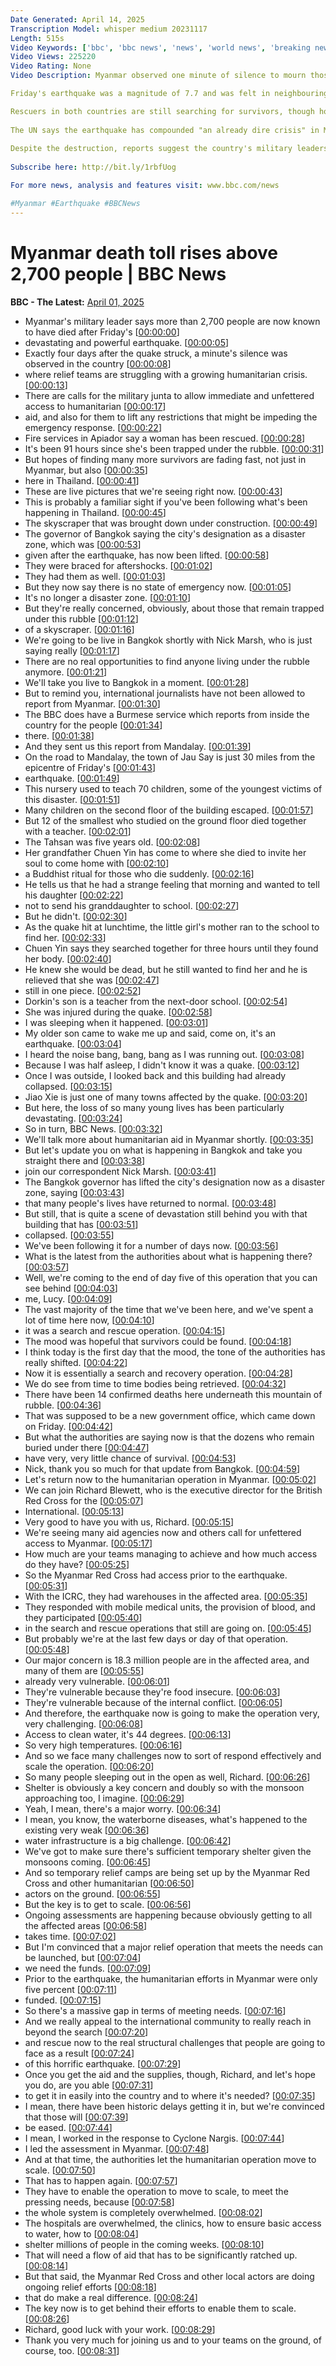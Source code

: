 ```yaml
---
Date Generated: April 14, 2025
Transcription Model: whisper medium 20231117
Length: 515s
Video Keywords: ['bbc', 'bbc news', 'news', 'world news', 'breaking news', 'us news', 'world', 'america', 'usa', 'usa news', 'india news']
Video Views: 225220
Video Rating: None
Video Description: Myanmar observed one minute of silence to mourn those who died from last week's earthquake that killed more than 2,700 people in the country.

Friday's earthquake was a magnitude of 7.7 and was felt in neighbouring countries like Thailand, hundreds of miles away, where the death toll stands at 21.

Rescuers in both countries are still searching for survivors, though hopes are fading as the critical window, the first 72 hours after a quake, has passed.
 
The UN says the earthquake has compounded "an already dire crisis" in Myanmar, which is in the midst of a four-year civil war.
 
Despite the destruction, reports suggest the country's military leaders are still carrying out air strikes against pro-democracy rebel groups.
 
Subscribe here: http://bit.ly/1rbfUog

For more news, analysis and features visit: www.bbc.com/news 

#Myanmar #Earthquake #BBCNews
---
```


# Myanmar death toll rises above 2,700 people | BBC News
**BBC - The Latest:** [April 01, 2025](https://www.youtube.com/watch?v=pDgZRXEbk0Q)
*  Myanmar's military leader says more than 2,700 people are now known to have died after Friday's [[00:00:00](https://www.youtube.com/watch?v=pDgZRXEbk0Q&t=0.0s)]
*  devastating and powerful earthquake. [[00:00:05](https://www.youtube.com/watch?v=pDgZRXEbk0Q&t=5.92s)]
*  Exactly four days after the quake struck, a minute's silence was observed in the country [[00:00:08](https://www.youtube.com/watch?v=pDgZRXEbk0Q&t=8.56s)]
*  where relief teams are struggling with a growing humanitarian crisis. [[00:00:13](https://www.youtube.com/watch?v=pDgZRXEbk0Q&t=13.0s)]
*  There are calls for the military junta to allow immediate and unfettered access to humanitarian [[00:00:17](https://www.youtube.com/watch?v=pDgZRXEbk0Q&t=17.5s)]
*  aid, and also for them to lift any restrictions that might be impeding the emergency response. [[00:00:22](https://www.youtube.com/watch?v=pDgZRXEbk0Q&t=22.36s)]
*  Fire services in Apiador say a woman has been rescued. [[00:00:28](https://www.youtube.com/watch?v=pDgZRXEbk0Q&t=28.68s)]
*  It's been 91 hours since she's been trapped under the rubble. [[00:00:31](https://www.youtube.com/watch?v=pDgZRXEbk0Q&t=31.52s)]
*  But hopes of finding many more survivors are fading fast, not just in Myanmar, but also [[00:00:35](https://www.youtube.com/watch?v=pDgZRXEbk0Q&t=35.8s)]
*  here in Thailand. [[00:00:41](https://www.youtube.com/watch?v=pDgZRXEbk0Q&t=41.480000000000004s)]
*  These are live pictures that we're seeing right now. [[00:00:43](https://www.youtube.com/watch?v=pDgZRXEbk0Q&t=43.52s)]
*  This is probably a familiar sight if you've been following what's been happening in Thailand. [[00:00:45](https://www.youtube.com/watch?v=pDgZRXEbk0Q&t=45.56s)]
*  The skyscraper that was brought down under construction. [[00:00:49](https://www.youtube.com/watch?v=pDgZRXEbk0Q&t=49.74s)]
*  The governor of Bangkok saying the city's designation as a disaster zone, which was [[00:00:53](https://www.youtube.com/watch?v=pDgZRXEbk0Q&t=53.36s)]
*  given after the earthquake, has now been lifted. [[00:00:58](https://www.youtube.com/watch?v=pDgZRXEbk0Q&t=58.08s)]
*  They were braced for aftershocks. [[00:01:02](https://www.youtube.com/watch?v=pDgZRXEbk0Q&t=62.2s)]
*  They had them as well. [[00:01:03](https://www.youtube.com/watch?v=pDgZRXEbk0Q&t=63.480000000000004s)]
*  But they now say there is no state of emergency now. [[00:01:05](https://www.youtube.com/watch?v=pDgZRXEbk0Q&t=65.18s)]
*  It's no longer a disaster zone. [[00:01:10](https://www.youtube.com/watch?v=pDgZRXEbk0Q&t=70.16s)]
*  But they're really concerned, obviously, about those that remain trapped under this rubble [[00:01:12](https://www.youtube.com/watch?v=pDgZRXEbk0Q&t=72.12s)]
*  of a skyscraper. [[00:01:16](https://www.youtube.com/watch?v=pDgZRXEbk0Q&t=76.2s)]
*  We're going to be live in Bangkok shortly with Nick Marsh, who is just saying really [[00:01:17](https://www.youtube.com/watch?v=pDgZRXEbk0Q&t=77.2s)]
*  There are no real opportunities to find anyone living under the rubble anymore. [[00:01:21](https://www.youtube.com/watch?v=pDgZRXEbk0Q&t=81.44s)]
*  We'll take you live to Bangkok in a moment. [[00:01:28](https://www.youtube.com/watch?v=pDgZRXEbk0Q&t=88.16s)]
*  But to remind you, international journalists have not been allowed to report from Myanmar. [[00:01:30](https://www.youtube.com/watch?v=pDgZRXEbk0Q&t=90.16s)]
*  The BBC does have a Burmese service which reports from inside the country for the people [[00:01:34](https://www.youtube.com/watch?v=pDgZRXEbk0Q&t=94.16s)]
*  there. [[00:01:38](https://www.youtube.com/watch?v=pDgZRXEbk0Q&t=98.75999999999999s)]
*  And they sent us this report from Mandalay. [[00:01:39](https://www.youtube.com/watch?v=pDgZRXEbk0Q&t=99.75999999999999s)]
*  On the road to Mandalay, the town of Jau Say is just 30 miles from the epicentre of Friday's [[00:01:43](https://www.youtube.com/watch?v=pDgZRXEbk0Q&t=103.56s)]
*  earthquake. [[00:01:49](https://www.youtube.com/watch?v=pDgZRXEbk0Q&t=109.0s)]
*  This nursery used to teach 70 children, some of the youngest victims of this disaster. [[00:01:51](https://www.youtube.com/watch?v=pDgZRXEbk0Q&t=111.48s)]
*  Many children on the second floor of the building escaped. [[00:01:57](https://www.youtube.com/watch?v=pDgZRXEbk0Q&t=117.76s)]
*  But 12 of the smallest who studied on the ground floor died together with a teacher. [[00:02:01](https://www.youtube.com/watch?v=pDgZRXEbk0Q&t=121.64s)]
*  The Tahsan was five years old. [[00:02:08](https://www.youtube.com/watch?v=pDgZRXEbk0Q&t=128.52s)]
*  Her grandfather Chuen Yin has come to where she died to invite her soul to come home with [[00:02:10](https://www.youtube.com/watch?v=pDgZRXEbk0Q&t=130.52s)]
*  a Buddhist ritual for those who die suddenly. [[00:02:16](https://www.youtube.com/watch?v=pDgZRXEbk0Q&t=136.28s)]
*  He tells us that he had a strange feeling that morning and wanted to tell his daughter [[00:02:22](https://www.youtube.com/watch?v=pDgZRXEbk0Q&t=142.92000000000002s)]
*  not to send his granddaughter to school. [[00:02:27](https://www.youtube.com/watch?v=pDgZRXEbk0Q&t=147.88s)]
*  But he didn't. [[00:02:30](https://www.youtube.com/watch?v=pDgZRXEbk0Q&t=150.52s)]
*  As the quake hit at lunchtime, the little girl's mother ran to the school to find her. [[00:02:33](https://www.youtube.com/watch?v=pDgZRXEbk0Q&t=153.76s)]
*  Chuen Yin says they searched together for three hours until they found her body. [[00:02:40](https://www.youtube.com/watch?v=pDgZRXEbk0Q&t=160.60000000000002s)]
*  He knew she would be dead, but he still wanted to find her and he is relieved that she was [[00:02:47](https://www.youtube.com/watch?v=pDgZRXEbk0Q&t=167.72s)]
*  still in one piece. [[00:02:52](https://www.youtube.com/watch?v=pDgZRXEbk0Q&t=172.12s)]
*  Dorkin's son is a teacher from the next-door school. [[00:02:54](https://www.youtube.com/watch?v=pDgZRXEbk0Q&t=174.36s)]
*  She was injured during the quake. [[00:02:58](https://www.youtube.com/watch?v=pDgZRXEbk0Q&t=178.28s)]
*  I was sleeping when it happened. [[00:03:01](https://www.youtube.com/watch?v=pDgZRXEbk0Q&t=181.92000000000002s)]
*  My older son came to wake me up and said, come on, it's an earthquake. [[00:03:04](https://www.youtube.com/watch?v=pDgZRXEbk0Q&t=184.12s)]
*  I heard the noise bang, bang, bang as I was running out. [[00:03:08](https://www.youtube.com/watch?v=pDgZRXEbk0Q&t=188.44s)]
*  Because I was half asleep, I didn't know it was a quake. [[00:03:12](https://www.youtube.com/watch?v=pDgZRXEbk0Q&t=192.16s)]
*  Once I was outside, I looked back and this building had already collapsed. [[00:03:15](https://www.youtube.com/watch?v=pDgZRXEbk0Q&t=195.4s)]
*  Jiao Xie is just one of many towns affected by the quake. [[00:03:20](https://www.youtube.com/watch?v=pDgZRXEbk0Q&t=200.88s)]
*  But here, the loss of so many young lives has been particularly devastating. [[00:03:24](https://www.youtube.com/watch?v=pDgZRXEbk0Q&t=204.96s)]
*  So in turn, BBC News. [[00:03:32](https://www.youtube.com/watch?v=pDgZRXEbk0Q&t=212.07999999999998s)]
*  We'll talk more about humanitarian aid in Myanmar shortly. [[00:03:35](https://www.youtube.com/watch?v=pDgZRXEbk0Q&t=215.02s)]
*  But let's update you on what is happening in Bangkok and take you straight there and [[00:03:38](https://www.youtube.com/watch?v=pDgZRXEbk0Q&t=218.66s)]
*  join our correspondent Nick Marsh. [[00:03:41](https://www.youtube.com/watch?v=pDgZRXEbk0Q&t=221.82s)]
*  The Bangkok governor has lifted the city's designation now as a disaster zone, saying [[00:03:43](https://www.youtube.com/watch?v=pDgZRXEbk0Q&t=223.9s)]
*  that many people's lives have returned to normal. [[00:03:48](https://www.youtube.com/watch?v=pDgZRXEbk0Q&t=228.54s)]
*  But still, that is quite a scene of devastation still behind you with that building that has [[00:03:51](https://www.youtube.com/watch?v=pDgZRXEbk0Q&t=231.06s)]
*  collapsed. [[00:03:55](https://www.youtube.com/watch?v=pDgZRXEbk0Q&t=235.14s)]
*  We've been following it for a number of days now. [[00:03:56](https://www.youtube.com/watch?v=pDgZRXEbk0Q&t=236.14s)]
*  What is the latest from the authorities about what is happening there? [[00:03:57](https://www.youtube.com/watch?v=pDgZRXEbk0Q&t=237.94s)]
*  Well, we're coming to the end of day five of this operation that you can see behind [[00:04:03](https://www.youtube.com/watch?v=pDgZRXEbk0Q&t=243.14s)]
*  me, Lucy. [[00:04:09](https://www.youtube.com/watch?v=pDgZRXEbk0Q&t=249.57999999999998s)]
*  The vast majority of the time that we've been here, and we've spent a lot of time here now, [[00:04:10](https://www.youtube.com/watch?v=pDgZRXEbk0Q&t=250.85999999999999s)]
*  it was a search and rescue operation. [[00:04:15](https://www.youtube.com/watch?v=pDgZRXEbk0Q&t=255.55999999999997s)]
*  The mood was hopeful that survivors could be found. [[00:04:18](https://www.youtube.com/watch?v=pDgZRXEbk0Q&t=258.97999999999996s)]
*  I think today is the first day that the mood, the tone of the authorities has really shifted. [[00:04:22](https://www.youtube.com/watch?v=pDgZRXEbk0Q&t=262.82s)]
*  Now it is essentially a search and recovery operation. [[00:04:28](https://www.youtube.com/watch?v=pDgZRXEbk0Q&t=268.3s)]
*  We do see from time to time bodies being retrieved. [[00:04:32](https://www.youtube.com/watch?v=pDgZRXEbk0Q&t=272.18s)]
*  There have been 14 confirmed deaths here underneath this mountain of rubble. [[00:04:36](https://www.youtube.com/watch?v=pDgZRXEbk0Q&t=276.58s)]
*  That was supposed to be a new government office, which came down on Friday. [[00:04:42](https://www.youtube.com/watch?v=pDgZRXEbk0Q&t=282.62s)]
*  But what the authorities are saying now is that the dozens who remain buried under there [[00:04:47](https://www.youtube.com/watch?v=pDgZRXEbk0Q&t=287.7s)]
*  have very, very little chance of survival. [[00:04:53](https://www.youtube.com/watch?v=pDgZRXEbk0Q&t=293.86s)]
*  Nick, thank you so much for that update from Bangkok. [[00:04:59](https://www.youtube.com/watch?v=pDgZRXEbk0Q&t=299.26s)]
*  Let's return now to the humanitarian operation in Myanmar. [[00:05:02](https://www.youtube.com/watch?v=pDgZRXEbk0Q&t=302.94s)]
*  We can join Richard Blewett, who is the executive director for the British Red Cross for the [[00:05:07](https://www.youtube.com/watch?v=pDgZRXEbk0Q&t=307.9s)]
*  International. [[00:05:13](https://www.youtube.com/watch?v=pDgZRXEbk0Q&t=313.94s)]
*  Very good to have you with us, Richard. [[00:05:15](https://www.youtube.com/watch?v=pDgZRXEbk0Q&t=315.26s)]
*  We're seeing many aid agencies now and others call for unfettered access to Myanmar. [[00:05:17](https://www.youtube.com/watch?v=pDgZRXEbk0Q&t=317.5s)]
*  How much are your teams managing to achieve and how much access do they have? [[00:05:25](https://www.youtube.com/watch?v=pDgZRXEbk0Q&t=325.14s)]
*  So the Myanmar Red Cross had access prior to the earthquake. [[00:05:31](https://www.youtube.com/watch?v=pDgZRXEbk0Q&t=331.5s)]
*  With the ICRC, they had warehouses in the affected area. [[00:05:35](https://www.youtube.com/watch?v=pDgZRXEbk0Q&t=335.9s)]
*  They responded with mobile medical units, the provision of blood, and they participated [[00:05:40](https://www.youtube.com/watch?v=pDgZRXEbk0Q&t=340.46s)]
*  in the search and rescue operations that still are going on. [[00:05:45](https://www.youtube.com/watch?v=pDgZRXEbk0Q&t=345.62s)]
*  But probably we're at the last few days or day of that operation. [[00:05:48](https://www.youtube.com/watch?v=pDgZRXEbk0Q&t=348.82s)]
*  Our major concern is 18.3 million people are in the affected area, and many of them are [[00:05:55](https://www.youtube.com/watch?v=pDgZRXEbk0Q&t=355.42s)]
*  already very vulnerable. [[00:06:01](https://www.youtube.com/watch?v=pDgZRXEbk0Q&t=361.62s)]
*  They're vulnerable because they're food insecure. [[00:06:03](https://www.youtube.com/watch?v=pDgZRXEbk0Q&t=363.58s)]
*  They're vulnerable because of the internal conflict. [[00:06:05](https://www.youtube.com/watch?v=pDgZRXEbk0Q&t=365.5s)]
*  And therefore, the earthquake now is going to make the operation very, very challenging. [[00:06:08](https://www.youtube.com/watch?v=pDgZRXEbk0Q&t=368.42s)]
*  Access to clean water, it's 44 degrees. [[00:06:13](https://www.youtube.com/watch?v=pDgZRXEbk0Q&t=373.42s)]
*  So very high temperatures. [[00:06:16](https://www.youtube.com/watch?v=pDgZRXEbk0Q&t=376.98s)]
*  And so we face many challenges now to sort of respond effectively and scale the operation. [[00:06:20](https://www.youtube.com/watch?v=pDgZRXEbk0Q&t=380.06s)]
*  So many people sleeping out in the open as well, Richard. [[00:06:26](https://www.youtube.com/watch?v=pDgZRXEbk0Q&t=386.42s)]
*  Shelter is obviously a key concern and doubly so with the monsoon approaching too, I imagine. [[00:06:29](https://www.youtube.com/watch?v=pDgZRXEbk0Q&t=389.86s)]
*  Yeah, I mean, there's a major worry. [[00:06:34](https://www.youtube.com/watch?v=pDgZRXEbk0Q&t=394.98s)]
*  I mean, you know, the waterborne diseases, what's happened to the existing very weak [[00:06:36](https://www.youtube.com/watch?v=pDgZRXEbk0Q&t=396.9s)]
*  water infrastructure is a big challenge. [[00:06:42](https://www.youtube.com/watch?v=pDgZRXEbk0Q&t=402.22s)]
*  We've got to make sure there's sufficient temporary shelter given the monsoons coming. [[00:06:45](https://www.youtube.com/watch?v=pDgZRXEbk0Q&t=405.54s)]
*  And so temporary relief camps are being set up by the Myanmar Red Cross and other humanitarian [[00:06:50](https://www.youtube.com/watch?v=pDgZRXEbk0Q&t=410.38s)]
*  actors on the ground. [[00:06:55](https://www.youtube.com/watch?v=pDgZRXEbk0Q&t=415.02s)]
*  But the key is to get to scale. [[00:06:56](https://www.youtube.com/watch?v=pDgZRXEbk0Q&t=416.58s)]
*  Ongoing assessments are happening because obviously getting to all the affected areas [[00:06:58](https://www.youtube.com/watch?v=pDgZRXEbk0Q&t=418.86s)]
*  takes time. [[00:07:02](https://www.youtube.com/watch?v=pDgZRXEbk0Q&t=422.54s)]
*  But I'm convinced that a major relief operation that meets the needs can be launched, but [[00:07:04](https://www.youtube.com/watch?v=pDgZRXEbk0Q&t=424.02s)]
*  we need the funds. [[00:07:09](https://www.youtube.com/watch?v=pDgZRXEbk0Q&t=429.42s)]
*  Prior to the earthquake, the humanitarian efforts in Myanmar were only five percent [[00:07:11](https://www.youtube.com/watch?v=pDgZRXEbk0Q&t=431.14s)]
*  funded. [[00:07:15](https://www.youtube.com/watch?v=pDgZRXEbk0Q&t=435.78000000000003s)]
*  So there's a massive gap in terms of meeting needs. [[00:07:16](https://www.youtube.com/watch?v=pDgZRXEbk0Q&t=436.54s)]
*  And we really appeal to the international community to really reach in beyond the search [[00:07:20](https://www.youtube.com/watch?v=pDgZRXEbk0Q&t=440.06s)]
*  and rescue now to the real structural challenges that people are going to face as a result [[00:07:24](https://www.youtube.com/watch?v=pDgZRXEbk0Q&t=444.94s)]
*  of this horrific earthquake. [[00:07:29](https://www.youtube.com/watch?v=pDgZRXEbk0Q&t=449.3s)]
*  Once you get the aid and the supplies, though, Richard, and let's hope you do, are you able [[00:07:31](https://www.youtube.com/watch?v=pDgZRXEbk0Q&t=451.22s)]
*  to get it in easily into the country and to where it's needed? [[00:07:35](https://www.youtube.com/watch?v=pDgZRXEbk0Q&t=455.82s)]
*  I mean, there have been historic delays getting it in, but we're convinced that those will [[00:07:39](https://www.youtube.com/watch?v=pDgZRXEbk0Q&t=459.82s)]
*  be eased. [[00:07:44](https://www.youtube.com/watch?v=pDgZRXEbk0Q&t=464.14s)]
*  I mean, I worked in the response to Cyclone Nargis. [[00:07:44](https://www.youtube.com/watch?v=pDgZRXEbk0Q&t=464.94s)]
*  I led the assessment in Myanmar. [[00:07:48](https://www.youtube.com/watch?v=pDgZRXEbk0Q&t=468.09999999999997s)]
*  And at that time, the authorities let the humanitarian operation move to scale. [[00:07:50](https://www.youtube.com/watch?v=pDgZRXEbk0Q&t=470.06s)]
*  That has to happen again. [[00:07:57](https://www.youtube.com/watch?v=pDgZRXEbk0Q&t=477.02s)]
*  They have to enable the operation to move to scale, to meet the pressing needs, because [[00:07:58](https://www.youtube.com/watch?v=pDgZRXEbk0Q&t=478.53999999999996s)]
*  the whole system is completely overwhelmed. [[00:08:02](https://www.youtube.com/watch?v=pDgZRXEbk0Q&t=482.82s)]
*  The hospitals are overwhelmed, the clinics, how to ensure basic access to water, how to [[00:08:04](https://www.youtube.com/watch?v=pDgZRXEbk0Q&t=484.78000000000003s)]
*  shelter millions of people in the coming weeks. [[00:08:10](https://www.youtube.com/watch?v=pDgZRXEbk0Q&t=490.66s)]
*  That will need a flow of aid that has to be significantly ratched up. [[00:08:14](https://www.youtube.com/watch?v=pDgZRXEbk0Q&t=494.78000000000003s)]
*  But that said, the Myanmar Red Cross and other local actors are doing ongoing relief efforts [[00:08:18](https://www.youtube.com/watch?v=pDgZRXEbk0Q&t=498.74s)]
*  that do make a real difference. [[00:08:24](https://www.youtube.com/watch?v=pDgZRXEbk0Q&t=504.42s)]
*  The key now is to get behind their efforts to enable them to scale. [[00:08:26](https://www.youtube.com/watch?v=pDgZRXEbk0Q&t=506.26s)]
*  Richard, good luck with your work. [[00:08:29](https://www.youtube.com/watch?v=pDgZRXEbk0Q&t=509.94s)]
*  Thank you very much for joining us and to your teams on the ground, of course, too. [[00:08:31](https://www.youtube.com/watch?v=pDgZRXEbk0Q&t=511.22s)]
